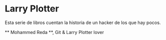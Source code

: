 # Larry Plotter
Esta serie de libros cuentan la historia de un hacker de los que hay pocos.

** Mohammed Reda  **, Git & Larry Plotter lover
